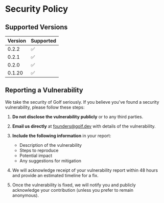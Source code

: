 # Security Policy

## Supported Versions
| Version | Supported          |
| ------- | ------------------ |
| 0.2.2   | :white_check_mark: |
| 0.2.1   | :white_check_mark: |
| 0.2.0   | :white_check_mark: |
| 0.1.20  | :white_check_mark: |


## Reporting a Vulnerability

We take the security of Golf seriously. If you believe you've found a security vulnerability, please follow these steps:

1. **Do not disclose the vulnerability publicly** or to any third parties.

2. **Email us directly** at founders@golf.dev with details of the vulnerability.

3. **Include the following information** in your report:
   - Description of the vulnerability
   - Steps to reproduce
   - Potential impact
   - Any suggestions for mitigation

4. We will acknowledge receipt of your vulnerability report within 48 hours and provide an estimated timeline for a fix.

5. Once the vulnerability is fixed, we will notify you and publicly acknowledge your contribution (unless you prefer to remain anonymous).